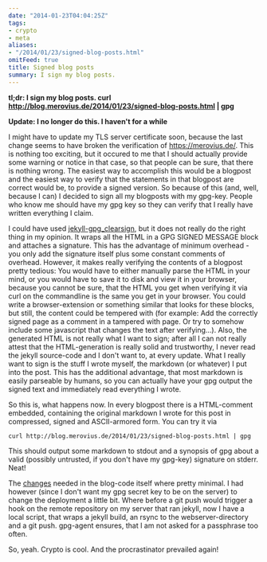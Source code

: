 ```yaml
---
date: "2014-01-23T04:04:25Z"
tags:
- crypto
- meta
aliases:
- "/2014/01/23/signed-blog-posts.html"
omitFeed: true
title: Signed blog posts
summary: I sign my blog posts.
---
```


**tl;dr: I sign my blog posts. curl
http://blog.merovius.de/2014/01/23/signed-blog-posts.html | gpg**

**Update: I no longer do this. I haven't for a while**

I might have to update my TLS server certificate soon, because the last change
seems to have broken the verification of https://merovius.de/. This is nothing
too exciting, but it occured to me that I should actually provide some warning
or notice in that case, so that people can be sure, that there is nothing
wrong. The easiest way to accomplish this would be a blogpost and the easiest
way to verify that the statements in that blogpost are correct would be, to
provide a signed version. So because of this (and, well, because I can) I
decided to sign all my blogposts with my gpg-key. People who know me should
have my gpg key so they can verify that I really have written everything I
claim.

I could have used
[jekyll-gpg_clearsign](https://github.com/kormoc/jekyll-gpg_clearsign), but it
does not really do the right thing in my opinion. It wraps all the HTML in a
GPG SIGNED MESSAGE block and attaches a signature. This has the advantage of
minimum overhead - you only add the signature itself plus some constant
comments of overhead. However, it makes really verifying the contents of a
blogpost pretty tedious: You would have to either manually parse the HTML in
your mind, or you would have to save it to disk and view it in your browser,
because you cannot be sure, that the HTML you get when verifying it via curl on
the commandline is the same you get in your browser. You could write a
browser-extension or something similar that looks for these blocks, but still,
the content could be tempered with (for example: Add the correctly signed page
as a comment in a tampered with page. Or try to somehow include some javascript
that changes the text after verifying…). Also, the generated HTML is not really
what I want to sign; after all I can not really attest that the HTML-generation
is really solid and trustworthy, I never read the jekyll source-code and I
don't want to, at every update. What I really want to sign is the stuff I wrote
myself, the markdown (or whatever) I put into the post. This has the additional
advantage, that most markdown is easily parseable by humans, so you can
actually have your gpg output the signed text and immediately read everything I
wrote.

So this is, what happens now. In every blogpost there is a HTML-comment
embedded, containing the original markdown I wrote for this post in compressed,
signed and ASCII-armored form. You can try it via

	curl http://blog.merovius.de/2014/01/23/signed-blog-posts.html | gpg

This should output some markdown to stdout and a synopsis of gpg about a valid
(possibly untrusted, if you don't have my gpg-key) signature on stderr. Neat!

The [changes](http://git.merovius.de/posts/commit/?id=dd005159f9fb25ebc8ef789608a609bcb65fc62c)
needed in the blog-code itself where pretty minimal. I had however (since I
don't want my gpg secret key to be on the server) to change the deployment a
little bit. Where before a git push would trigger a hook on the remote
repository on my server that ran jekyll, now I have a local script, that wraps
a jekyll build, an rsync to the webserver-directory and a git push. gpg-agent
ensures, that I am not asked for a passphrase too often.

So, yeah. Crypto is cool. And the procrastinator prevailed again!
